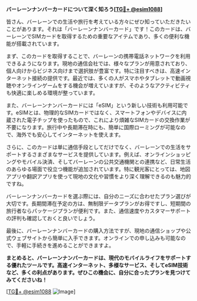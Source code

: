 **バーレーンナンバーカードについて深く知ろう[[TG💪+ @esim1088](https://t.me/s/esim1088)]**

皆さん、バーレーンでの生活や旅行を考えている方々にぜひ知っていただきたいことがあります。それは「バーレーンナンバーカード」です！このカードは、バーレーンでSIMカードを取得するための重要なアイテムであり、多くの便利な機能が搭載されています。

まず、このカードを取得することで、バーレーンの携帯電話ネットワークを利用できるようになります。現地の通信会社では、様々なプランが用意されており、個人向けからビジネス向けまで選択肢が豊富です。特に注目すべきは、高速インターネット接続の提供です。最近では、多くの人がスマホやタブレットで動画視聴やオンラインゲームをする機会が増えていますが、そのようなアクティビティも快適に楽しめる環境が整っています。

また、バーレーンナンバーカードには「eSIM」という新しい技術も利用可能です。eSIMとは、物理的なSIMカードではなく、スマートフォンやデバイスに内蔵された電子チップを使ったもので、これにより煩雑なSIMカードの交換作業が不要になります。旅行中や長期滞在時にも、簡単に国際ローミングが可能なので、海外でも安心してインターネットを使えます。

さらに、このカードは単に通信手段としてだけでなく、バーレーンでの生活をサポートするさまざまなサービスを提供しています。例えば、オンラインショッピングやモバイル決済、そしてバーレーンの公共交通機関との連携など、日常生活のあらゆる場面で役立つ機能が追加されています。特に観光客にとっては、地図アプリや翻訳アプリを使って現地の文化や習慣をより深く理解できるのも魅力的ですね。

バーレーンナンバーカードを選ぶ際には、自分のニーズに合わせたプラン選びが大切です。長期間滞在予定の方は、無制限データプランがお得ですし、短期間の旅行者ならパッケージプランが便利です。また、通信速度やカスタマーサポートの評判も確認しておくと良いでしょう。

最後に、バーレーンナンバーカードの購入方法ですが、現地の通信ショップや公式ウェブサイトから簡単に入手できます。オンラインでの申し込みも可能なので、手軽に手続きを進めることができますよ。

**まとめると、バーレーンナンバーカードは、現代のモバイルライフをサポートする優れたツールです。高速インターネット、多様なサービス、そしてeSIM技術など、多くの利点があります。ぜひこの機会に、自分に合ったプランを見つけてみてくださいね！**

[[TG💪+ @esim1088](https://t.me/s/esim1088) ![Image](https://i.postimg.cc/Y0z9fWf4/image.png)]